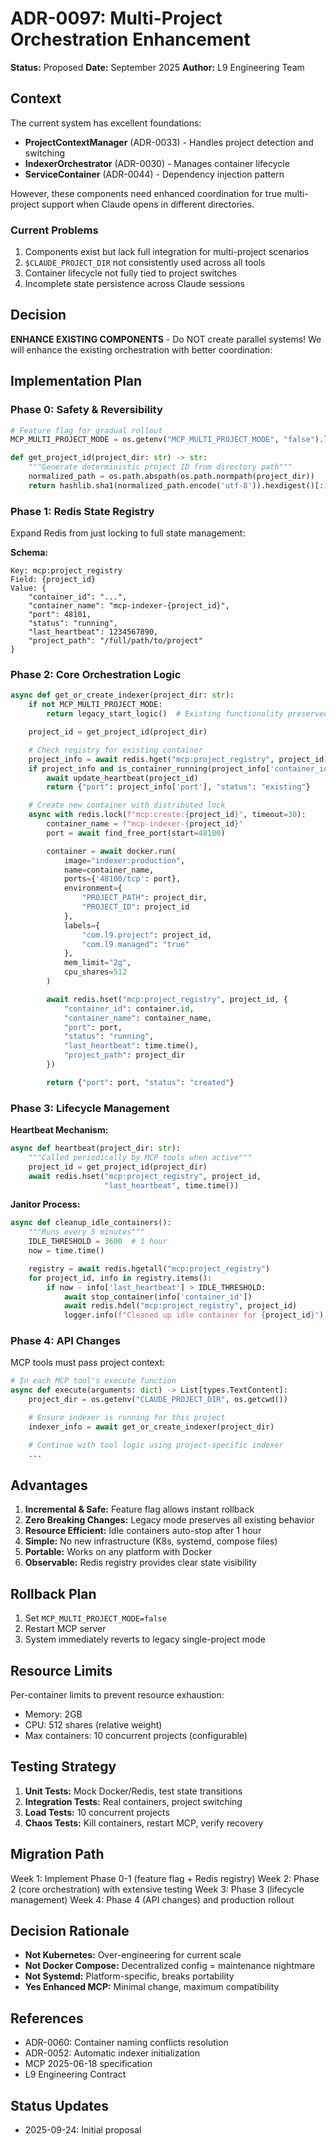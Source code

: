 # ADR-0097: Multi-Project Orchestration Enhancement

**Status:** Proposed
**Date:** September 2025
**Author:** L9 Engineering Team

## Context

The current system has excellent foundations:
- **ProjectContextManager** (ADR-0033) - Handles project detection and switching
- **IndexerOrchestrator** (ADR-0030) - Manages container lifecycle
- **ServiceContainer** (ADR-0044) - Dependency injection pattern

However, these components need enhanced coordination for true multi-project support when Claude opens in different directories.

### Current Problems
1. Components exist but lack full integration for multi-project scenarios
2. `$CLAUDE_PROJECT_DIR` not consistently used across all tools
3. Container lifecycle not fully tied to project switches
4. Incomplete state persistence across Claude sessions

## Decision

**ENHANCE EXISTING COMPONENTS** - Do NOT create parallel systems!
We will enhance the existing orchestration with better coordination:

## Implementation Plan

### Phase 0: Safety & Reversibility
```python
# Feature flag for gradual rollout
MCP_MULTI_PROJECT_MODE = os.getenv("MCP_MULTI_PROJECT_MODE", "false").lower() == "true"

def get_project_id(project_dir: str) -> str:
    """Generate deterministic project ID from directory path"""
    normalized_path = os.path.abspath(os.path.normpath(project_dir))
    return hashlib.sha1(normalized_path.encode('utf-8')).hexdigest()[:12]
```

### Phase 1: Redis State Registry
Expand Redis from just locking to full state management:

**Schema:**
```
Key: mcp:project_registry
Field: {project_id}
Value: {
    "container_id": "...",
    "container_name": "mcp-indexer-{project_id}",
    "port": 48101,
    "status": "running",
    "last_heartbeat": 1234567890,
    "project_path": "/full/path/to/project"
}
```

### Phase 2: Core Orchestration Logic
```python
async def get_or_create_indexer(project_dir: str):
    if not MCP_MULTI_PROJECT_MODE:
        return legacy_start_logic()  # Existing functionality preserved

    project_id = get_project_id(project_dir)

    # Check registry for existing container
    project_info = await redis.hget("mcp:project_registry", project_id)
    if project_info and is_container_running(project_info['container_id']):
        await update_heartbeat(project_id)
        return {"port": project_info['port'], "status": "existing"}

    # Create new container with distributed lock
    async with redis.lock(f"mcp:create:{project_id}", timeout=30):
        container_name = f"mcp-indexer-{project_id}"
        port = await find_free_port(start=48100)

        container = await docker.run(
            image="indexer:production",
            name=container_name,
            ports={'48100/tcp': port},
            environment={
                "PROJECT_PATH": project_dir,
                "PROJECT_ID": project_id
            },
            labels={
                "com.l9.project": project_id,
                "com.l9.managed": "true"
            },
            mem_limit="2g",
            cpu_shares=512
        )

        await redis.hset("mcp:project_registry", project_id, {
            "container_id": container.id,
            "container_name": container_name,
            "port": port,
            "status": "running",
            "last_heartbeat": time.time(),
            "project_path": project_dir
        })

        return {"port": port, "status": "created"}
```

### Phase 3: Lifecycle Management

**Heartbeat Mechanism:**
```python
async def heartbeat(project_dir: str):
    """Called periodically by MCP tools when active"""
    project_id = get_project_id(project_dir)
    await redis.hset("mcp:project_registry", project_id,
                     "last_heartbeat", time.time())
```

**Janitor Process:**
```python
async def cleanup_idle_containers():
    """Runs every 5 minutes"""
    IDLE_THRESHOLD = 3600  # 1 hour
    now = time.time()

    registry = await redis.hgetall("mcp:project_registry")
    for project_id, info in registry.items():
        if now - info['last_heartbeat'] > IDLE_THRESHOLD:
            await stop_container(info['container_id'])
            await redis.hdel("mcp:project_registry", project_id)
            logger.info(f"Cleaned up idle container for {project_id}")
```

### Phase 4: API Changes

MCP tools must pass project context:
```python
# In each MCP tool's execute function
async def execute(arguments: dict) -> List[types.TextContent]:
    project_dir = os.getenv("CLAUDE_PROJECT_DIR", os.getcwd())

    # Ensure indexer is running for this project
    indexer_info = await get_or_create_indexer(project_dir)

    # Continue with tool logic using project-specific indexer
    ...
```

## Advantages

1. **Incremental & Safe:** Feature flag allows instant rollback
2. **Zero Breaking Changes:** Legacy mode preserves all existing behavior
3. **Resource Efficient:** Idle containers auto-stop after 1 hour
4. **Simple:** No new infrastructure (K8s, systemd, compose files)
5. **Portable:** Works on any platform with Docker
6. **Observable:** Redis registry provides clear state visibility

## Rollback Plan

1. Set `MCP_MULTI_PROJECT_MODE=false`
2. Restart MCP server
3. System immediately reverts to legacy single-project mode

## Resource Limits

Per-container limits to prevent resource exhaustion:
- Memory: 2GB
- CPU: 512 shares (relative weight)
- Max containers: 10 concurrent projects (configurable)

## Testing Strategy

1. **Unit Tests:** Mock Docker/Redis, test state transitions
2. **Integration Tests:** Real containers, project switching
3. **Load Tests:** 10 concurrent projects
4. **Chaos Tests:** Kill containers, restart MCP, verify recovery

## Migration Path

Week 1: Implement Phase 0-1 (feature flag + Redis registry)
Week 2: Phase 2 (core orchestration) with extensive testing
Week 3: Phase 3 (lifecycle management)
Week 4: Phase 4 (API changes) and production rollout

## Decision Rationale

- **Not Kubernetes:** Over-engineering for current scale
- **Not Docker Compose:** Decentralized config = maintenance nightmare
- **Not Systemd:** Platform-specific, breaks portability
- **Yes Enhanced MCP:** Minimal change, maximum compatibility

## References

- ADR-0060: Container naming conflicts resolution
- ADR-0052: Automatic indexer initialization
- MCP 2025-06-18 specification
- L9 Engineering Contract

## Status Updates

- 2025-09-24: Initial proposal